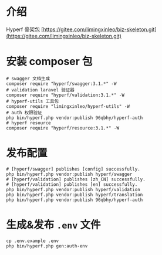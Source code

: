 # 介绍
Hyperf 骨架包
[https://gitee.com/limingxinleo/biz-skeleton.git](https://gitee.com/limingxinleo/biz-skeleton.git)

# 安装 composer 包
```shell
# swagger 文档生成
composer require "hyperf/swagger:3.1.*" -W
# validation laravel 验证器
composer require "hyperf/validation:3.1.*" -W
# hyperf-utils 工具包
composer require "limingxinleo/hyperf-utils" -W
# auth 权限验证
php bin/hyperf.php vendor:publish 96qbhy/hyperf-auth
# hyperf resource
composer require "hyperf/resource:3.1.*" -W
```

# 发布配置
```shell
# [hyperf/swagger] publishes [config] successfully.
php bin/hyperf.php vendor:publish hyperf/swagger
# [hyperf/validation] publishes [zh_CN] successfully.
# [hyperf/validation] publishes [en] successfully.
php bin/hyperf.php vendor:publish hyperf/validation
php bin/hyperf.php vendor:publish hyperf/translation
php bin/hyperf.php vendor:publish 96qbhy/hyperf-auth
```

# 生成&发布 `.env` 文件
```shell
cp .env.example .env
php bin/hyperf.php gen:auth-env
```
